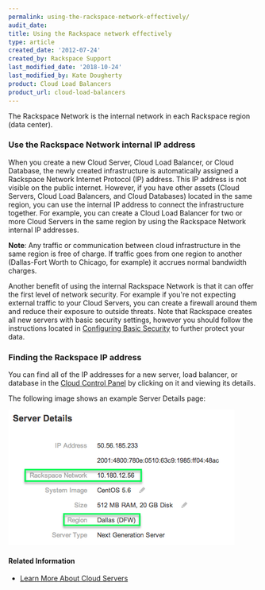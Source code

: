 ```yaml
---
permalink: using-the-rackspace-network-effectively/
audit_date:
title: Using the Rackspace network effectively
type: article
created_date: '2012-07-24'
created_by: Rackspace Support
last_modified_date: '2018-10-24'
last_modified_by: Kate Dougherty
product: Cloud Load Balancers
product_url: cloud-load-balancers
---
```


The Rackspace Network is the internal network in each Rackspace region
(data center).

### Use the Rackspace Network internal IP address

When you create a new Cloud Server, Cloud Load Balancer, or Cloud
Database, the newly created infrastructure is automatically assigned a
Rackspace Network Internet Protocol (IP) address. This IP address is not
visible on the public internet. However, if you have other assets (Cloud
Servers, Cloud Load Balancers, and Cloud Databases) located in the same
region, you can use the internal IP address to connect the infrastructure
together. For example, you can create a Cloud Load Balancer for two or more
Cloud Servers in the same region by using the Rackspace Network internal IP
addresses.

**Note**: Any traffic or communication between cloud infrastructure in
the same region is free of charge. If traffic goes from one region to
another (Dallas-Fort Worth to Chicago, for example) it accrues normal
bandwidth charges.

Another benefit of using the internal Rackspace Network is that it can
offer the first level of network security. For example if you're not
expecting external traffic to your Cloud Servers, you can create a
firewall around them and reduce their exposure to outside threats. Note
that Rackspace creates all new servers with basic security settings,
however you should follow the instructions located in [Configuring Basic
Security](/how-to/configuring-basic-security) to
further protect your data.

### Finding the Rackspace IP address

You can find all of the IP addresses for a new server, load balancer, or
database in the [Cloud Control Panel](https://login.rackspace.com) by clicking on it and viewing its details.

The following image shows an example Server Details page:

<img src="ServerDetails.png" alt="Cloud Server Details" />

#### Related Information

- [Learn More About Cloud Servers](/how-to/learn-more-about-cloud-servers)
